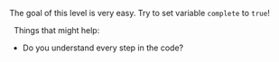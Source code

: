 The goal of this level is very easy. Try to set variable `complete` to `true`!

&nbsp;
Things that might help:
* Do you understand every step in the code?
